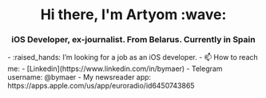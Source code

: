 <h1 align="center">Hi there, I'm Artyom</a> :wave:
<h3 align="center">iOS Developer, ex-journalist. From Belarus. Currently in Spain</h3>
- :raised_hands: I’m looking for a job as an iOS developer.
- 📫 How to reach me: 
  - [Linkedin](https://www.linkedin.com/in/bymaer)
  - Telegram username: @bymaer
- My newsreader app: https://apps.apple.com/us/app/euroradio/id6450743865
